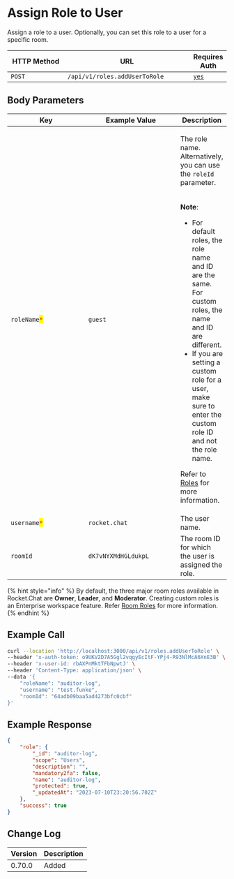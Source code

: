 # Assign Role to User

Assign a role to a user. Optionally, you can set this role to a user for a specific room.

<table><thead><tr><th width="163">HTTP Method</th><th width="319">URL</th><th>Requires Auth</th></tr></thead><tbody><tr><td><code>POST</code></td><td><code>/api/v1/roles.addUserToRole</code></td><td><a href="../../authentication-endpoints/"><code>yes</code></a></td></tr></tbody></table>

## Body Parameters

<table><thead><tr><th width="198.33333333333331">Key</th><th width="218">Example Value</th><th>Description</th></tr></thead><tbody><tr><td><code>roleName</code><mark style="color:red;"><code>*</code></mark></td><td><code>guest</code></td><td><p>The role name. Alternatively, you can use the <code>roleId</code> parameter.</p><p><br><strong>Note</strong>: </p><ul><li>For default roles, the role name and ID are the same. For custom roles, the name and ID are different. </li><li>If you are setting a custom role for a user, make sure to enter the custom role ID and not the role name.</li></ul><p>Refer to <a href="https://docs.rocket.chat/setup-and-configure/roles-in-rocket.chat">Roles</a> for more information.</p></td></tr><tr><td><code>username</code><mark style="color:red;"><code>*</code></mark></td><td><code>rocket.chat</code></td><td>The user name.</td></tr><tr><td><code>roomId</code></td><td><code>dK7vNYXMdHGLdukpL</code></td><td>The room ID for which the user is assigned the role.</td></tr></tbody></table>

{% hint style="info" %}
By default, the three major room roles available in Rocket.Chat are **Owner**, **Leader**, and **Moderator**. Creating custom roles is an Enterprise workspace feature. Refer [Room Roles](https://docs.rocket.chat/use-rocket.chat/user-guides/rooms/room-roles) for more information.
{% endhint %}

## Example Call

```bash
curl --location 'http://localhost:3000/api/v1/roles.addUserToRole' \
--header 'x-auth-token: o9UKV2D7A5Ggl2vqgyEcItF-YPj4-R93NlMcA6XnE3B' \
--header 'x-user-id: rbAXPnMktTFbNpwtJ' \
--header 'Content-Type: application/json' \
--data '{
    "roleName": "auditor-log", 
    "username": "test.funke", 
    "roomId": "64adb09baa5ad4273bfc0cbf" 
}'
```

## Example Response

```json
{
    "role": {
        "_id": "auditor-log",
        "scope": "Users",
        "description": "",
        "mandatory2fa": false,
        "name": "auditor-log",
        "protected": true,
        "_updatedAt": "2023-07-10T23:20:56.702Z"
    },
    "success": true
}
```

## Change Log

| Version | Description |
| ------- | ----------- |
| 0.70.0  | Added       |

